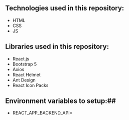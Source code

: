 ## Technologies used in this repository:
  - HTML
  - CSS
  - JS

## Libraries used in this repository:
  - React.js
  - Bootstrap 5
  - Axios
  - React Helmet
  - Ant Design
  - React Icon Packs
  

## Environment variables to setup:##
  - REACT_APP_BACKEND_API=

